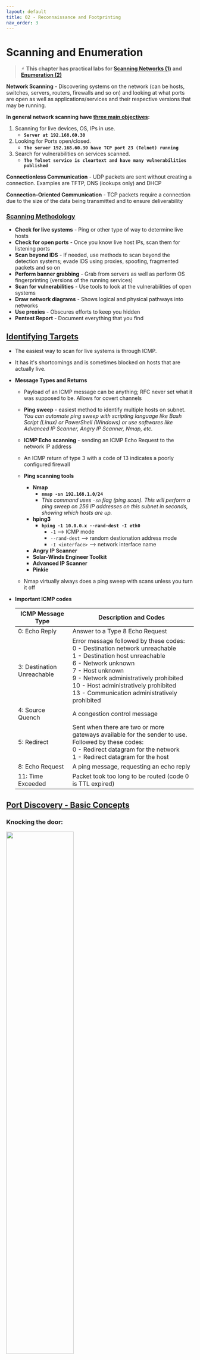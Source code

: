 ```yaml
---
layout: default
title: 02 - Reconnaissance and Footprinting
nav_order: 3
---
```

# Scanning and Enumeration

> ⚡︎ **This chapter has practical labs for [Scanning Networks (1)](https://github.com/Samsar4/Ethical-Hacking-Labs/tree/master/2-Scanning-Networks) and [Enumeration (2)](https://github.com/Samsar4/Ethical-Hacking-Labs/tree/master/3-Enumeration)**

**Network Scanning** - Discovering systems on the network (can be hosts, switches, servers, routers, firewalls and so on) and looking at what ports are open as well as applications/services and their respective versions that may be running.

**In general network scanning have <u>three main objectives</u>:**
1. Scanning for live devices, OS, IPs in use.
    - **`Server at 192.168.60.30`**
2. Looking for Ports open/closed.
    - **`The server 192.168.60.30 have TCP port 23 (Telnet) running`**
3. Search for vulnerabilities on services scanned.
    - **`The Telnet service is cleartext and have many vulnerabilities published`**

**Connectionless Communication** - UDP packets are sent without creating a connection.  Examples are TFTP, DNS (lookups only) and DHCP

**Connection-Oriented Communication** - TCP packets require a connection due to the size of the data being transmitted and to ensure deliverability

### <u>Scanning Methodology</u>

- **Check for live systems** - Ping or other type of way to determine live hosts
- **Check for open ports** - Once you know live host IPs, scan them for listening ports
- **Scan beyond IDS** - If needed, use methods to scan  beyond the detection systems; evade IDS using proxies, spoofing, fragmented packets and so on
- **Perform banner grabbing** - Grab from servers as well as perform OS fingerprinting (versions of the running services)
- **Scan for vulnerabilities** - Use tools to look at the vulnerabilities of open systems
- **Draw network diagrams** - Shows logical and physical pathways into networks
- **Use proxies** - Obscures efforts to keep you hidden
- **Pentest Report** - Document everything that you find

## <u>Identifying Targets</u>

- The easiest way to scan for live systems is through ICMP.

- It has it's shortcomings and is sometimes blocked on hosts that are actually live.

- **Message Types and Returns**
  - Payload of an ICMP message can be anything; RFC never set what it was supposed to be.  Allows for covert channels
  - **Ping sweep** - easiest method to identify multiple hosts on subnet. *You can automate ping sweep with scripting language like Bash Script (Linux) or PowerShell (Windows) or use softwares like Advanced IP Scanner, Angry IP Scanner, Nmap, etc.*
        
  - **ICMP Echo scanning** - sending an ICMP Echo Request to the network IP address
  - An ICMP return of type 3 with a code of 13 indicates a poorly configured firewall
  - **Ping scanning tools**
    - **Nmap**
      - **`nmap -sn 192.168.1.0/24`**
      - *This command uses `-sn` flag (ping scan). This will perform a ping sweep on 256 IP addresses on this subnet in seconds, showing which hosts are up.*
    - **hping3**
      - **`hping -1 10.0.0.x --rand-dest -I eth0`**
        - `-1` --> ICMP mode
        - `--rand-dest` --> random destionation address mode
        - `-I <interface>` --> network interface name
    - **Angry IP Scanner**
    - **Solar-Winds Engineer Toolkit**
    - **Advanced IP Scanner**
    - **Pinkie**
  - Nmap virtually always does a ping sweep with scans unless you turn it off

* **Important ICMP codes**

  | ICMP Message Type           | Description and Codes                                        |
  | --------------------------- | ------------------------------------------------------------ |
  | 0:  Echo Reply              | Answer to a Type 8 Echo Request                              |
  | 3:  Destination Unreachable | Error message followed by these codes:<br />0 - Destination network unreachable<br />1 - Destination host unreachable<br />6 - Network unknown<br />7 - Host unknown<br />9 - Network administratively prohibited<br />10 - Host administratively prohibited<br />13 - Communication administratively prohibited |
  | 4: Source Quench            | A congestion control message                                 |
  | 5: Redirect                 | Sent when there are two or more gateways available for the sender to use.  Followed by these codes:<br />0 - Redirect datagram for the network<br />1 - Redirect datagram for the host |
  | 8:  Echo Request            | A ping message, requesting an echo reply                     |
  | 11:  Time Exceeded          | Packet took too long to be routed (code 0 is TTL expired)    |


## <u>Port Discovery - Basic Concepts</u>

### Knocking the door:
<img width="60%" src="https://gist.githubusercontent.com/Samsar4/62886aac358c3d484a0ec17e8eb11266/raw/f8b2f839cee428a08506a9831a5d2f066e7301e7/openport.png">

- The hacker above sends a SYN packet to port 80 on the server.
  - If server returns **SYN-ACK packet** = the port is **open**
  - If server returns **RST (reset) packet** = the port is **closed**

### Checking if Stateful Firewall is present:
<img width="60%" src="https://gist.githubusercontent.com/Samsar4/62886aac358c3d484a0ec17e8eb11266/raw/649d665844b3a3e5c57983e6003616eff3292280/nmap-probe.png">


- The hacker above sends an **ACK segment/packet** on the first interaction *(without three-way handshake)*.
  - If server returns **no response** means that might have a stateful firewall handling proper sessions
  - If server returns **RST packet** means that have no stateful firewall

> ⚠️ **This can be easily achieved by using nmap only.**

***

### ⚠️ Keep in mind the TCP Flags & TCP Three-way handshake before use `nmap`!

- **☞ TCP Flags:**

| Flag | Name           | Function                                                     |
| ---- | -------------- | ------------------------------------------------------------ |
| SYN  | Synchronize    | Set during initial communication.  Negotiating of parameters and sequence numbers |
| ACK  | Acknowledgment | Set as an acknowledgement to the SYN flag.  Always set after initial SYN |
| RST  | Reset          | Forces the termination of a connection (in both directions)  |
| FIN  | Finish         | Ordered close to communications                              |
| PSH  | Push           | Forces the delivery of data without concern for buffering    |
| URG  | Urgent         | Data inside is being sent out of band.  Example is cancelling a message |

- **☞ The TCP Three-way handshake:** *([explained in chapter 0 - Introduction](https://github.com/Samsar4/CEH-v10-Study-Guide/blob/master/modules/0-Introduction.md))*

![TCP-handshake](https://wiki.mikrotik.com/images/f/fc/Image2001.gif)

***


# Nmap

> ⚠️ **The CEH exam will definitely cover Nmap questions, about switches and how to perform a specific type of scan.**

> ⚡︎ **It is highly recommended to try out and explore the nmap in your own virtual environment; I made a couple [practical labs[1]](https://github.com/Samsar4/Ethical-Hacking-Labs/blob/master/2-Scanning-Networks/4-Nmap.md) [[2]](https://github.com/Samsar4/Ethical-Hacking-Labs/blob/master/2-Scanning-Networks/5-NmapDecoyIP.md) [[3]](https://github.com/Samsar4/Ethical-Hacking-Labs/blob/master/3-Enumeration/1-Enumerating-with-Nmap.md) to help you understand the functionality of nmap.**

*Nmap ("Network Mapper") is a free and open source (license) utility for network discovery and security auditing. Many systems and network administrators also find it useful for tasks such as network inventory, managing service upgrade schedules, and monitoring host or service uptime. Nmap uses raw IP packets in novel ways to **determine what hosts are available on the network, what services (application name and version)** those hosts are offering, **what operating systems (and OS versions) they are running, what type of packet filters/firewalls are in use**, and dozens of other characteristics.* [[+]](https://nmap.org/)

# Nmap Scan Types:

### **Stealth Scan**
Half-open scan or SYN scan - only SYN packets sent. Responses same as full.
  - Useful for hiding efforts and evading firewalls
  - **`nmap -sS <target IP>`**
---
### **Full connect**
TCP connect or full open scan. The first two steps (SYN and SYN/ACK) are exactly the same as with a SYN scan. Then, instead of aborting the half-open connection with a RST packet, krad acknowledges the SYN/ACK with its own ACK packet, completing the connection. 
  - Full connection and then tears down with RST.
  - Easiest to detect, but most reliable
  - **`nmap -sT <target IP>`**
---
### **TCP ACK scan / flag probe** - multiple methods
  - TTL version - if TTL of RST packet < 64, port is open
  - Window version - if the Window on the RST packet is anything other than 0, port open
  - **Can be used to check filtering.  If ACK is sent and no response, stateful firewall present.**
  - **`nmap -sA <target IP>`** *(ACK scan)*
  - **`nmap -sW <target IP>`** *(Window scan)*
---
### **NULL, FIN and Xmas Scan**
> ⚠️ **Uses FIN, URG or PSH flag.**
  - **Open gives no response. Closed gives RST/ACK**
  - **`nmap -sN <target IP>`** *(Null scan)*
  - **`nmap -sF <target IP>`** *(FIN scan)*

- **Xmas Scan** - Sets the FIN, PSH, and URG flags, lighting the packet up like a Christmas tree.
  - Responses are same as Inverse TCP scan
  - Do not work against Windows machines
  - **`nmap -sX <target IP>`**
 > ⚠️ **The key advantage to these scan types (NULL, FIN or Xmas scan) is that they can sneak through certain non-stateful firewalls and packet filtering routers.**
---
### **IDLE Scan**
uses a third party to check if a port is open
- Looks at the IPID to see if there is a response
- Only works if third party isn't transmitting data
- Sends a request to the third party to check IPID id; then sends a spoofed packet to the target with a return of the third party; sends a request to the third party again to check if IPID increased.
  - IPID increase of 1 indicates port closed
  - IPID increase of 2 indicates port open
  - IPID increase of anything greater indicates the third party was not idle
- **`nmap -sI <zombie host> <target IP>`**
---
### **Spoofing**
  - **Decoy:**
    - **`nmap -Pn -D <spoofed IP> <target>`**
      - This will perform a spoofed ping scan.
  - **Source Address Spoofing:**
    - **`nmap -e <network interface> -S <IP source> <target>`**
      - Example --> **`nmap -e eth0 -S 10.0.0.140 10.0.0.165`**
  - **MAC Address Spoofing:**
    - **`nmap --spoof-mac <MAC|Vendor> <target>`**
      - Example --> **`nmap --spoof-mac Cis 10.0.0.140`**

> ⚠️ **Decoys will send spoofed IP address along with your IP address.**
---
### **Firewall Evasion**
- **Multiple Decoy IP addresses:**
  - This command is used to scan multiple decoy IP addresses. **Nmap will send multiple packets with different IP addresses, along with your attacker's IP address.**
  - **`nmap -D RND:<number> <target>`**
    - Example --> `nmap -D RND:10 192.168.62.4`
- **IP Fragmentation:**
  - Used to scan tiny fragment packets
  - **`nmap -f <target>`**
- **Maximum Transmission Unit:**
  - This command is used to transmit smaller packets instead of sending one complete packet at a time.
  - **`nmap -mtu 8 <target>`**
    -  Maximum Transmission Unit (-mtu) and 8 bytes of packets.
---
### Timing & Performance
- **Paranoid**
  - Paranoid (0) Intrusion Detection System evasion
  - **`nmap <target> -T0`**
- **Sneaky**
  - Sneaky (1) Intrusion Detection System evasion
  - **`nmap <target> -T1`**
- **Polite**
  - Polite (2) slows down the scan to use less bandwidth and use less target machine resources
  - **`nmap <target> -T2`**
- **Normal**
  - Normal (3) which is default speed 
  - **`nmap <target> -T3`**
- **Agressive**
  - Aggressive (4) speeds scans; assumes you are on a reasonably fast and reliable network
  - **`nmap <target> -T4`** 
- **Insane**
  - Insane (5) speeds scan; assumes you are on an extraordinarily fast network
  - **`nmap <target> -T5`**
---
### UDP Scan
Most popular services runs over the TCP, but there are many common services that also uses UDP: **DNS (53), SMTP (25), DHCP (67), NTP (123), NetBIOS-ssn (137), etc.**
  - **`nmap -sU <target>`**

You also can specify which UDP port:
  - **`nmap -sU -p U:53, 123 <target>`**

Also you can fire up both TCP and UDP scan with port specification:
  - **`nmap -sU -sS -p U:53,123 T:80,443 <target>`**

---


## <u>List of Switches</u>

| Switch          | Description                                                  |
| :---------------: | :------------------------------------------------------------ |
| `-sA`             | ACK scan                                                     |
| `-sF`             | FIN scan                                                     |
| `-sI`             | IDLE scan                                                    |
| `-sL`            | DNS scan (list scan)                                         |
| `-sN`             | NULL scan                                                    |
| `-sO`             | Protocol scan (tests which IP protocols respond)             |
| `-sP` or `-sn`            | Ping scan                                                    |
| `-sR`             | RPC scan                                                     |
| `-sS`             | SYN scan                                                     |
| `-sT`             | TCP connect scan                                             |
| `-sW`             | Window scan                                                  |
| `-sX`             | XMAS scan                                                    |
| `-A`              | OS detection, version detection, script scanning and traceroute |
| `-sV` |  Determine only service/version info
| `-PI`             | ICMP ping                                                    |
| `-Pn` | No ping
| `-Po`             | No ping                                                      |
| `-PS`             | SYN ping                                                     |
| `-PT`             | TCP ping                                                     |
| `-oN`             | Normal output                                                |
| `-oX`             | XML output                                                   |
| `-n` | Never do DNS resolution/Always resolve
| `-f` | --mtu <val>: fragment packets (optionally w/given MTU) 
| `-D` | IP address Decoy: <decoy1,decoy2[,ME],...>: Cloak a scan with decoys
| `-T0` through `-T2` | Serial scans.  T0 is slowest                                 |
| `-T3` through `-T5` | Parallel scans.  T3 is slowest                               |
| `-F` | Fast mode - Scan fewer ports than the default scan


**Notes:**
  - **Nmap runs by default at a T3 level (3 - Normal).**
  - **Nmap runs by default TCP scans.**
  - Nmap ping the target first before the port scan by default, but if the target have a firewall, maybe the scan will be blocked. **To avoid this, you can use `-Pn` to disable ping.**
  - If you're in LAN and you need to disable ARP ping, use:
    - `--disable-arp-ping`
  - You can add a input from external lists of hosts/networks:
    - `-iL hosts-example.txt`
  - **Fingerprinting** - another word for port sweeping and enumeration

## ➕ More Useful Information about Nmap: ➕

<table data-rows="10" data-cols="3" data-tve-custom-colour="87922012"><thead><tr><th data-tve-custom-colour="11099273"><div><p>Switch</p></div></th><th data-tve-custom-colour="5315753"><div><p data-unit="px">Example</p></div></th><th data-tve-custom-colour="723491"><div><p>Description</p></div></th></tr></thead><tbody><tr><td data-tve-custom-colour="69668880"><div><p>-p</p></div></td><td data-tve-custom-colour="35630518"><div><p>nmap 192.168.1.1 -p 21</p></div></td><td data-tve-custom-colour="42544505"><div><p>Port scan for port x</p></div></td></tr><tr><td data-tve-custom-colour="23760083"><div><p>-p</p></div></td><td data-tve-custom-colour="91525947"><div><p>nmap 192.168.1.1 -p 21-100</p></div></td><td data-tve-custom-colour="85478031"><div><p>Port range</p></div></td></tr><tr><td data-tve-custom-colour="60930584"><div><p>-p</p></div></td><td data-tve-custom-colour="95405266"><div><p>nmap 192.168.1.1 -p U:53,T:21-25,80</p></div></td><td data-tve-custom-colour="16642894"><div><p>Port scan multiple TCP and UDP ports</p></div></td></tr><tr><td data-tve-custom-colour="56382335"><div><p>-p-</p></div></td><td data-tve-custom-colour="1929917"><div><p>nmap 192.168.1.1 -p-</p></div></td><td data-tve-custom-colour="68238518"><div><p>Port scan all ports</p></div></td></tr><tr><td data-tve-custom-colour="2630941"><div><p>-p</p></div></td><td data-tve-custom-colour="59723601"><div><p>nmap 192.168.1.1 -p http,https</p></div></td><td data-tve-custom-colour="38965266"><div><p>Port scan from service name</p></div></td></tr><tr><td data-tve-custom-colour="86193851"><div><p>-F</p></div></td><td data-tve-custom-colour="83865922"><div><p>nmap 192.168.1.1 -F</p></div></td><td data-tve-custom-colour="52914446"><div><p>Fast port scan (100 ports)</p></div></td></tr><tr><td data-tve-custom-colour="9925025"><div><p>--top-ports</p></div></td><td data-tve-custom-colour="5767817"><div><p>nmap 192.168.1.1 --top-ports 2000</p></div></td><td data-tve-custom-colour="97877956"><div><p>Port scan the top x ports</p></div></td></tr><tr><td data-tve-custom-colour="77359869"><div><p>-p-65535</p></div></td><td data-tve-custom-colour="97638659"><div><p>nmap 192.168.1.1 -p-65535</p></div></td><td data-tve-custom-colour="80200270"><div><p>Leaving off initial port in range <br/>makes the scan start at port 1</p></div></td></tr><tr><td colspan="1" rowspan="1" data-tve-custom-colour="77359869"><div><p>-p0-</p></div></td><td colspan="1" rowspan="1" data-tve-custom-colour="97638659"><div><p>nmap 192.168.1.1 -p0-</p></div></td><td colspan="1" rowspan="1" data-tve-custom-colour="80200270"><div><p>Leaving off end port in range</p><p>makes the scan go through to port 65535</p></div></td></tr></tbody></table><p>&nbsp;</p>

## 2. Service and Version Detection

<table data-rows="10" data-cols="3" data-tve-custom-colour="20630216"><thead><tr><th data-tve-custom-colour="32713170"><div><p>Switch</p></div></th><th data-tve-custom-colour="9791280"><div><p data-unit="px">Example</p></div></th><th data-tve-custom-colour="50448944"><div><p>Description</p></div></th></tr></thead><tbody><tr><td data-tve-custom-colour="52718078"><div><p>-sV</p></div></td><td data-tve-custom-colour="65314143"><div><p>nmap 192.168.1.1 -sV</p></div></td><td data-tve-custom-colour="15678704"><div><p>Attempts to determine the version of the service running on port</p></div></td></tr><tr><td data-tve-custom-colour="17175428"><div><p>-sV --version-intensity</p></div></td><td data-tve-custom-colour="33430509"><div><p>nmap 192.168.1.1 -sV --version-intensity 8</p></div></td><td data-tve-custom-colour="61291488"><div><p>Intensity level 0 to 9. Higher number increases possibility of correctness</p></div></td></tr><tr><td data-tve-custom-colour="41449000"><div><p>-sV --version-light</p></div></td><td data-tve-custom-colour="64128505"><div><p>nmap 192.168.1.1 -sV --version-light</p></div></td><td data-tve-custom-colour="16090168"><div><p>Enable light mode. Lower possibility of correctness. Faster</p></div></td></tr><tr><td data-tve-custom-colour="72668320"><div><p>-sV --version-all</p></div></td><td data-tve-custom-colour="99337597"><div><p>nmap 192.168.1.1 -sV --version-all</p></div></td><td data-tve-custom-colour="38992774"><div><p>Enable intensity level 9. Higher possibility of correctness. Slower</p></div></td></tr><tr><td data-tve-custom-colour="78539889"><div><p>-A</p></div></td><td data-tve-custom-colour="54257225"><div><p>nmap 192.168.1.1 -A</p></div></td><td data-tve-custom-colour="33531863"><div><p>Enables OS detection, version detection, script scanning, and traceroute</p></div></td></tr></tbody></table><p>&nbsp;</p>

## 3. OS Detection

<table data-rows="10" data-cols="3" data-tve-custom-colour="40603157"><thead><tr><th data-tve-custom-colour="40504158"><div><p>Switch</p></div></th><th data-tve-custom-colour="39303821"><div><p data-unit="px">Example</p></div></th><th data-tve-custom-colour="21543609"><div><p>Description</p></div></th></tr></thead><tbody><tr><td data-tve-custom-colour="81681967"><div><p>-O</p></div></td><td data-tve-custom-colour="53779077"><div><p>nmap 192.168.1.1 -O</p></div></td><td data-tve-custom-colour="7125853"><div><p>Remote OS detection using TCP/IP <br/>stack fingerprinting</p></div></td></tr><tr><td data-tve-custom-colour="39319104"><div><p>-O --osscan-limit</p></div></td><td data-tve-custom-colour="41858044"><div><p>nmap 192.168.1.1 -O --osscan-limit</p></div></td><td data-tve-custom-colour="47630793"><div><p>If at least one open and one closed <br/>TCP port are not found it will not try <br/>OS detection against host</p></div></td></tr><tr><td data-tve-custom-colour="43782516"><div><p>-O --osscan-guess</p></div></td><td data-tve-custom-colour="61671299"><div><p>nmap 192.168.1.1 -O --osscan-guess</p></div></td><td data-tve-custom-colour="46353883"><div><p>Makes Nmap guess more aggressively</p></div></td></tr><tr><td data-tve-custom-colour="38710923"><div><p>-O --max-os-tries</p></div></td><td data-tve-custom-colour="50876041"><div><p>nmap 192.168.1.1 -O --max-os-tries 1</p></div></td><td data-tve-custom-colour="92071500"><div><p>Set the maximum number x of OS <br/>detection tries against a target</p></div></td></tr><tr><td data-tve-custom-colour="36246445"><div><p>-A</p></div></td><td data-tve-custom-colour="49088290"><div><p>nmap 192.168.1.1 -A</p></div></td><td data-tve-custom-colour="81951753"><div><p>Enables OS detection, version detection, script scanning, and traceroute</p></div></td></tr></tbody></table><p>&nbsp;</p>

## 4. Timing and Performance


<table data-rows="9" data-cols="3" data-tve-custom-colour="75605587"><thead><tr><th data-tve-custom-colour="13586691"><div><p>Switch</p></div></th><th data-tve-custom-colour="67670104"><div><p data-unit="px">Example input</p></div></th><th data-tve-custom-colour="22001055"><div><p>Description</p></div></th></tr></thead><tbody><tr><td data-tve-custom-colour="36797711"><div><p>--host-timeout&nbsp;&lt;time&gt;</p></div></td><td data-tve-custom-colour="40415439"><div><p>1s; 4m; 2h</p></div></td><td data-tve-custom-colour="65853516"><div><p>Give up on target after this long</p></div></td></tr><tr><td data-tve-custom-colour="45657658"><div><p>--min-rtt-timeout/max-rtt-timeout/initial-rtt-timeout&nbsp;&lt;time&gt;</p></div></td><td data-tve-custom-colour="82394169"><div><p>1s; 4m; 2h</p></div></td><td data-tve-custom-colour="39146150"><div><p>Specifies probe round trip time</p></div></td></tr><tr><td data-tve-custom-colour="3070409"><div><p>--min-hostgroup/max-hostgroup&nbsp;&lt;size&lt;size&gt;</p></div></td><td data-tve-custom-colour="71004712"><div><p>50; 1024</p></div></td><td data-tve-custom-colour="22579534"><div><p>Parallel host scan group <br/>sizes</p></div></td></tr><tr><td data-tve-custom-colour="13777720"><div><p>--min-parallelism/max-parallelism&nbsp;&lt;numprobes&gt;</p></div></td><td data-tve-custom-colour="6830765"><div><p>10; 1</p></div></td><td data-tve-custom-colour="68135110"><div><p>Probe parallelization</p></div></td></tr><tr><td data-tve-custom-colour="15515435"><div><p>--scan-delay/--max-scan-delay&nbsp;&lt;time&gt;</p></div></td><td data-tve-custom-colour="36552978"><div><p>20ms; 2s; 4m; 5h</p></div></td><td data-tve-custom-colour="54476562"><div><p>Adjust delay between probes</p></div></td></tr><tr><td colspan="1" rowspan="1" data-tve-custom-colour="15515435"><div><p>--max-retries &lt;tries&gt;</p></div></td><td colspan="1" rowspan="1" data-tve-custom-colour="36552978"><div><p>3</p></div></td><td colspan="1" rowspan="1" data-tve-custom-colour="54476562"><div><p>Specify the maximum number <br/>of port scan probe retransmissions</p></div></td></tr><tr><td colspan="1" rowspan="1" data-tve-custom-colour="15515435"><div><p>--min-rate&nbsp;&lt;number&gt;</p></div></td><td colspan="1" rowspan="1" data-tve-custom-colour="36552978"><div><p>100</p></div></td><td colspan="1" rowspan="1" data-tve-custom-colour="54476562"><div><p>Send packets no slower than&nbsp;&lt;numberr&gt; per second</p></div></td></tr><tr><td colspan="1" rowspan="1" data-tve-custom-colour="15515435"><div><p>--max-rate &lt;number&gt;</p></div></td><td colspan="1" rowspan="1" data-tve-custom-colour="36552978"><div><p>100</p></div></td><td colspan="1" rowspan="1" data-tve-custom-colour="54476562"><div><p>Send packets no faster than&nbsp;&lt;number&gt; per second</p></div></td></tr></tbody></table><p>&nbsp;</p>

## 5. NSE Scripts
NSE stands for Nmap Scripting Engine, and it’s basically a digital library of Nmap scripts that helps to enhance the default Nmap features and report the results in a traditional Nmap output.

One of the best things about NSE is its ability to let users write and share their own scripts, so you’re not limited to relying on the Nmap default NSE scripts. [[+]](https://nmap.org/nsedoc/)

<table data-rows="8" data-cols="3" data-tve-custom-colour="84942293"><thead><tr><th data-tve-custom-colour="54206681"><div><p>Switch</p></div></th><th data-tve-custom-colour="94833622"><div><p data-unit="px">Example</p></div></th><th data-tve-custom-colour="44020045"><div><p>Description</p></div></th></tr></thead><tbody><tr><td data-tve-custom-colour="28223530"><div><p>-sC</p></div></td><td data-tve-custom-colour="1861219"><div><p>nmap 192.168.1.1 -sC</p></div></td><td data-tve-custom-colour="37113719"><div><p>Scan with default NSE scripts. Considered useful for discovery and safe</p></div></td></tr><tr><td data-tve-custom-colour="4025240"><div><p>--script default</p></div></td><td data-tve-custom-colour="13420588"><div><p>nmap 192.168.1.1 --script default</p></div></td><td data-tve-custom-colour="41758"><div><p>Scan with default NSE scripts. Considered useful for discovery and safe</p></div></td></tr><tr><td data-tve-custom-colour="49874311"><div><p>--script</p></div></td><td data-tve-custom-colour="54335880"><div><p>nmap 192.168.1.1 --script=banner</p></div></td><td data-tve-custom-colour="63692658"><div><p>Scan with a single script. Example banner</p></div></td></tr><tr><td data-tve-custom-colour="29010211"><div><p>--script</p></div></td><td data-tve-custom-colour="38815019"><div><p>nmap 192.168.1.1 --script=http*</p></div></td><td data-tve-custom-colour="38719696"><div><p>Scan with a wildcard. Example http</p></div></td></tr><tr><td data-tve-custom-colour="50309291"><div><p>--script</p></div></td><td data-tve-custom-colour="27379683"><div><p>nmap 192.168.1.1 --script=http,banner</p></div></td><td data-tve-custom-colour="67727190"><div><p>Scan with two scripts. Example http and banner</p></div></td></tr><tr><td colspan="1" rowspan="1" data-tve-custom-colour="50309291"><div><p>--script</p></div></td><td colspan="1" rowspan="1" data-tve-custom-colour="27379683"><div><p>nmap 192.168.1.1 --script "not intrusive"</p></div></td><td colspan="1" rowspan="1" data-tve-custom-colour="67727190"><div><p>Scan default, but remove intrusive scripts</p></div></td></tr><tr><td colspan="1" rowspan="1" data-tve-custom-colour="50309291"><div><p>--script-args</p></div></td><td colspan="1" rowspan="1" data-tve-custom-colour="27379683"><div><p>nmap --script snmp-sysdescr --script-args snmpcommunity=admin 192.168.1.1</p></div></td><td colspan="1" rowspan="1" data-tve-custom-colour="67727190"><div><p>NSE script with arguments</p></div></td></tr></tbody></table><p>&nbsp;</p>

## Useful NSE Script Examples

<table data-rows="8" data-cols="2" data-tve-custom-colour="81834986"><thead><tr><th data-tve-custom-colour="46164884"><div><p>Command</p></div></th><th data-tve-custom-colour="84676748"><div><p>Description</p></div></th></tr></thead><tbody><tr><td data-tve-custom-colour="24377933"><div><p>nmap -Pn --script=http-sitemap-generator scanme.nmap.org</p></div></td><td data-tve-custom-colour="22583833"><div><p>http site map generator</p></div></td></tr><tr><td data-tve-custom-colour="28668006"><div><p>nmap -n -Pn -p 80 --open -sV -vvv --script banner,http-title -iR 1000</p></div></td><td data-tve-custom-colour="71143089"><div><p>Fast search for random web servers</p></div></td></tr><tr><td data-tve-custom-colour="24049541"><div><p>nmap -Pn --script=dns-brute domain.com</p></div></td><td data-tve-custom-colour="51645097"><div><p>Brute forces DNS hostnames guessing subdomains</p></div></td></tr><tr><td data-tve-custom-colour="7314780"><div><p>nmap -n -Pn -vv -O -sV --script smb-enum*,smb-ls,smb-mbenum,smb-os-discovery,smb-s*,smb-vuln*,smbv2* -vv 192.168.1.1</p></div></td><td data-tve-custom-colour="80246068"><div><p>Safe SMB scripts to run</p></div></td></tr><tr><td data-tve-custom-colour="17385457"><div><p>nmap --script whois* domain.com</p></div></td><td data-tve-custom-colour="52762961"><div><p>Whois query</p></div></td></tr><tr><td colspan="1" rowspan="1" data-tve-custom-colour="17385457"><div><p>nmap -p80 --script http-unsafe-output-escaping scanme.nmap.org</p></div></td><td colspan="1" rowspan="1" data-tve-custom-colour="52762961"><div><p>Detect cross site scripting vulnerabilities</p></div></td></tr><tr><td colspan="1" rowspan="1" data-tve-custom-colour="17385457"><div><p>nmap -p80 --script http-sql-injection scanme.nmap.org</p></div></td><td colspan="1" rowspan="1" data-tve-custom-colour="52762961"><div><p>Check for SQL injections</p></div></td></tr></tbody></table><p>&nbsp;</p>

- <small>Source: https://www.stationx.net/nmap-cheat-sheet/</small>

## <u>hping</u>
> ⚡︎ **Check the hping3 [practical lab](https://github.com/Samsar4/Ethical-Hacking-Labs/blob/master/2-Scanning-Networks/1-hping3.md)**

Hping3 is a scriptable program that uses the Tcl language, whereby packets can be received and sent via a binary or string representation describing the packets.

- Another powerful ping sweep and port scanning tool
- Also can craft UDP/TCP packets
- You can make a TCP flood
- hping3 -1 IP address

| Switch  | Description                                                  |
| ------- | ------------------------------------------------------------ |
| -1      | Sets ICMP mode                                               |
| -2      | Sets UDP mode                                                |
| -8      | Sets scan mode.  Expects port range without -p flag          |
| -9      | Listen mode.  Expects signature (e.g. HTTP) and interface (-I eth0) |
| --flood | Sends packets as fast as possible without showing incoming replies |
| -Q      | Collects sequence numbers generated by the host              |
| -p      | Sets port number                                             |
| -F      | Sets the FIN flag                                            |
| -S      | Sets the SYN flag                                            |
| -R      | Sets the RST flag                                            |
| -P      | Sets the PSH flag                                            |
| -A      | Sets the ACK flag                                            |
| -U      | Sets the URG flag                                            |
| -X      | Sets the XMAS scan flags                                     |

## <u>Evasion Concepts</u>

- To evade IDS, sometimes you need to change the way you scan
- One method is to fragment packets (nmap -f switch)
- **OS Fingerprinting**
  - **Active**  - sending crafted packets to the target
  - **Passive** - sniffing network traffic for things such as TTL windows, DF flags and ToS fields
- **Spoofing** - can only be used when you don't expect a response back to your machine
- **Source routing** - specifies the path a packet should take on the network; most systems don't allow this anymore
- **IP Address Decoy** - sends packets from your IP as well as multiple other decoys to confuse the IDS/Firewall as to where the attack is really coming from. 
  - **`nmap -D RND:10 x.x.x.x`**
  - **`nmap -D decoyIP1,decoyIP2....,sourceIP,.... [target]`**
>  ⚡︎ **Check the IP Address Decoy [practical lab](https://github.com/Samsar4/Ethical-Hacking-Labs/blob/master/2-Scanning-Networks/5-NmapDecoyIP.md) using nmap**
- **Proxy** - hides true identity by filtering through another computer.  Also can be used for other purposes such as content blocking evasion, etc.
  - **Proxy chains** - chaining multiple proxies together
    - Proxy Switcher
    - Proxy Workbench
    - ProxyChains
- **Tor** - a specific type of proxy that uses multiple hops to a destination; endpoints are peer computers
- **Anonymizers** - hides identity on HTTP traffic (port 80)

## <u>Banner Grabbing</u>
*Banner grabbing can be used to get information about OS or specific server info (such as web server, mail server, etc.)*

- **Active** - sending specially crafted packets and comparing responses to determine OS
- **Passive** - reading error messages, sniffing traffic or looking at page extensions
- Easy way to banner grab is connect via **telnet** on port (e.g. 80 for web server)
- **Netcat** tool
  - "Swiss army knife" of TCP/IP hacking
  - Provides all sorts of control over a remote shell on a target
  - Connects via **`nc -e <IP address> <Port>`**
  - From attack machine **`nc -l -p 5555`** opens a listening port on 5555
  - Can connect over TCP or UDP, from any port
  - Offers DNS forwarding, port mapping and forwarding and proxying
  - **Netcat** can be used to banner grab:
    - `nc <IP address or FQDN> <port number>`

* **Example of Banner grabbing on netcat - extracting request HTTP header**  
  1. `nc` command with `target IP` address and `port 80`
  2. Issue the `GET / HTTP/1.0` (this GET request will send to the web server).
  3. **The server responded with some interesting information:**
      ```
      nc 192.168.63.143 80
      GET / HTTP/1.0            

      HTTP/1.1 200 OK
      Date: Sun, 12 Aug 2018 13:36:59 GMT
      Server: Apache/2.2.8 (Ubuntu) DAV/2
      X-Powered-By: PHP/5.2.4-2ubuntu5.10
      Content-Length: 891
      Connection: close
      Content-Type: text/html

      <html><head><title>Metasploitable2 - Linux</title></head><body>
      <pre>

                      _                  _       _ _        _     _      ____  
      _ __ ___   ___| |_ __ _ ___ _ __ | | ___ (_) |_ __ _| |__ | | ___|___ \ 
      | '_ ` _ \ / _ \ __/ _` / __| '_ \| |/ _ \| | __/ _` | '_ \| |/ _ \ __) |
      | | | | | |  __/ || (_| \__ \ |_) | | (_) | | || (_| | |_) | |  __// __/ 
      |_| |_| |_|\___|\__\__,_|___/ .__/|_|\___/|_|\__\__,_|_.__/|_|\___|_____|
                                  |_|                                          


      Warning: Never expose this VM to an untrusted network!

      Contact: msfdev[at]metasploit.com

      Login with msfadmin/msfadmin to get started


      </pre>
      <ul>
      <li><a href="/twiki/">TWiki</a></li>
      ```

## <u>Vulnerabilities</u>

### **Vulnerability Categories**:

- **Misconfiguration** - improperly configuring a service or application
- **Default installation** - failure to change settings in an application that come by default
- **Buffer overflow** - code execution flaw
- **Missing patches** -  systems that have not been patched
- **Design flaws** - flaws inherent to system design such as encryption and data validation
- **Operating System Flaws** - flaws specific to each OS
- **Default passwords** - leaving default passwords that come with system/application

### **Vulnerability Assessment** - Scans and tests for vulnerabilities but does not intentionally exploit them.
  - Find the vulnerabilities so we can categorize them (OS, Misconfigurations, patch management, third-party, etc)

### **Vulnerability Management Life-cycle**
*The Vulnerability Management Life Cycle is intended to allow organizations to **identify system security weaknesses; prioritize assets; assess, report, and remediate the weaknesses; and verify that they have been eliminated.***

![vuln-assess](https://www.parsolvo.com/wp-content/uploads/2020/02/Vulnerability-Management-Process-Lifecycle-Blue.png)

1. **Discover:** Inventory all assets across the network and identify host details including operating system and open services to identify vulnerabilities. Develop a network baseline. Identify security vulnerabilities on a regular automated schedule.
2. **Prioritize Assets:** Categorize assets into groups or business units, and assign a business value to asset groups based on their criticality to your business operation.
3. **Assess:** Determine a baseline risk profile so you can eliminate risks based on asset criticality, vulnerability threat, and asset classification.
4. **Report:** Measure the level of business risk associated with your assets according to your security policies. Document a security plan, monitor suspicious activity, and describe known vulnerabilities.
5. **Remediate:** Prioritize and fix vulnerabilities in order according to business risk. Establish controls and demonstrate progress.
6. **Verify:** Verify that threats have been eliminated through follow-up audits.

### **Vulnerability Scanning**
*Can be complex or simple tools run against a target to determine vulnerabilities.*

- **Types of Vuln. Assessment tools:**
  - Host-based
  - Depth-based (Fuzzer tools)
  - Application-layer tools (software, databases, etc)
  - Active scanning
  - Passive scanning
  - Scope tools

- **Tools**:
  - Industry standard is **[Tenable's Nessus](https://www.tenable.com/).**
  - **[GFI LanGuard](https://www.gfi.com/products-and-solutions/network-security-solutions/gfi-languard).**
  - **[Nikto](https://github.com/sullo/nikto)** - CLI; is a **web server assessment tool**. It is designed to find various default and insecure files, configurations and programs on any type of web server.
  - **[OpenVAS](https://www.openvas.org/)** - Best competitor to Nessus and is free.
  - **[wpscan](https://wpscan.org/)** - CLI; Scan WordPress websites.
  - **MBSA - Microsoft Baseline Security Analyzer**.
  - **FreeScan** - Well known for testing websites and applications.
  - **Qualys**

### **CVSS and CVE**
- **CVSS - Common Vulnerability Scoring System** [[+]](https://nvd.nist.gov/vuln-metrics/cvss)
  - Places numerical score based on severity
  - ![cvss](https://3.bp.blogspot.com/-5V1cb_wTvsk/Wl78iF4Sd8I/AAAAAAAAF7U/KmK4pMXi54YworDgh4uI8aZtHgy0bbznQCLcBGAs/s1600/CVSS.png)
    - None - white (0.0)
    - Low - green tones (0.1 - 3.9)
    - Medium - yellow/light orange (4.0 - 4.9)
    - High - orange (7.0 - 8.0)
    - Critical - red (9.0 - 10.0)

- **CVE – Common Vulnerabilities and Exposures** [[+]](https://cve.mitre.org/)
  - Is a list of publicly disclosed vulnerabilities and exposures that is maintained by MITRE.
  - ![cve](https://i0.wp.com/gbhackers.com/wp-content/uploads/2016/10/cve.png?resize=486%2C408&ssl=1)
- **NVD - National Vulnerability Database**  [[+]](https://nvd.nist.gov/)
  -  is a database, maintained by NIST, that is fully synchronized with the MITRE CVE list; US Gov. vulnerabilities repository.

## <u>ProxyChains ⛓</u>
![proxychains](https://udigrudroid.files.wordpress.com/2018/11/proxy.jpg?w=620)

*ProxyChains is open-source software that is available free and most of Linux distro it is pre-installed. If you are using the latest version of Kali Linux it is pre-installed in it.*

*ProxyChains is a tool that redirects the TCP (Transmission Control Protocol) connection with the help of proxies like TOR, HTTP(S), and SOCKS, and it creates a proxy chain server.*

**ProxyChains Features:**

- Support **SOCKS5**, **SOCKS4**, and **HTTP/HTTPS** CONNECT proxy servers.
- Proxychains can be mixed up with a different proxy types in a list
- Proxychains also supports any kinds of chaining option methods, like: random, which takes a random proxy in the list stored in a configuration file, or chaining proxies in the exact order list, different proxies are separated by a new line in a file. There is also a dynamic option, that lets Proxychains go through the live only proxies, it will exclude the dead or unreachable proxies, the dynamic option often called smart option.
- Proxychains can be used with servers, like squid, sendmail, etc.
- Proxychains is capable to do DNS resolving through proxy.
- Proxychains can handle any TCP client application, ie., nmap, telnet.

# <u>Enumeration Concepts</u>
Enumeration is the process of extracting **user names, machine names, network resources, shares, and services** from a system, and its conducted in an intranet environment.

- **Get user names using email IDs**
- **Get information using default passwords**
- **Get user names using SNMP**
- **Brute force AD**
- **Get user groups from Windows**
- **Get information using DNS zone transfers**
- **NetBios, LDAP, NTP, DNS**

In this phase, the attacker creates an active connection to the system and performs directed queries to gain more information about the target. The gathered information is used to identify the vulnerabilities or weak points in system security and tries to exploit in the System gaining phase.

- **Defined as listing the items that are found within a specific target**
- **Always is active in nature**
- **Direct access**
- **Gain more information**

## <u>SNMP Enumeration</u>
> ⚡︎ **Check the SNMP Enumeration [practical lab](https://github.com/Samsar4/Ethical-Hacking-Labs/blob/master/3-Enumeration/2-SNMP-Enumeration.md)**

SNMP enumeration is the process of enumerating the users accounts and devices on a SNMP enabled computer.

- SNMP service comes with two passwords, which are used to configure and access the SNMP agent from the management station (MIB): 
  1. **Read community string**
  2. **Read/Write community string**
- These strings (**`passwords`**) come with a **default value**, which is same for all the systems.
- **They become easy entry points for attackers if left unchanged by administrator**.

Attackers enumerate SNMP to extract information about network resources such as hosts, routers, devices, shares(...) Network information such as ARP tables, routing tables, device specific information and traffic statistics.

- **Runs on Port 161 UDP**
- **Management Information Base** (MIB) - database that stores information
- **Object Identifiers** (OID) - identifiers for information stored in MIB
- **SNMP GET** - gets information about the system
- **SNMP SET** - sets information about the system
- **Types of objects**
  - **Scalar** - single object
  - **Tabular** - multiple related objects that can be grouped together
- SNMP uses community strings which function as passwords
- There is a read-only and a read-write version
- Default read-only string is **public** and default read-write is **private**
- These are sent in cleartext unless using SNMP v3
- **CLI Tools**
  - **`snmp-check`** --> SNMP device enumerator comes pre-installed on Kali Linux machine; **snmp-check** supports a huge type of enumerations: 
    - contact and user accounts
    - devices
    - domain
    - hardware and storage informations
    - hostname
    - IIS statistics
    - listening UDP ports and TCP connections
    - motd (banner)
    - network interfaces and network services

    - routing information
    - etc

  - **Metasploit module `snmp_enum`**
    - [⚡︎ MSF snmp_enum practical lab](https://github.com/Samsar4/Ethical-Hacking-Labs/blob/master/3-Enumeration/2-SNMP-Enumeration.md)

  - snmpwalk
- **GUI Tools**
  - Engineer's Toolset
  - SNMPScanner
  - OpUtils 5
  - SNScan

    **Example of SNScan**:
      - *Note: the first scanned item is a printer running SNMP.*
    ![sns](https://gist.githubusercontent.com/Samsar4/62886aac358c3d484a0ec17e8eb11266/raw/292c0411bb379aaf25e403741f64e62bbe4bc6a0/snmp-snas.png)


## <u>Windows System Basics</u>

- Everything runs within context of an account
- **Security Context** - user identity and authentication information
- **Security Identifier** (SID) - identifies a user, group or computer account
- **Resource Identifier** (RID) - portion of the SID identifying a specific user, group or computer
- The end  of the SID indicates the user number
  - Example SID:  S-1-5-21-3874928736-367528774-1298337465-**500**
  - **Administrator Account** - SID of 500
    - Command to get SID of local user: 
      - **`wmic useraccount where name='username' get sid`**
  - **Regular Accounts** - start with a SID of 1000
  - **Linux Systems** used user IDs (UID) and group IDs (GID).  Found in /etc/passwd
- **SAM Database** - file where all local passwords are stored (encrypted)
  - Stored in C:\Windows\System32\Config
- **Linux Enumeration Commands in PowerShell or CmdPrompt**
  - **`finger`** - info on user and host machine
  - **`rpcinfo`** and **`rpcclient`** - info on RPC in the environment
  - **`showmount`** - displays all shared directories on the machine
- **Look for share resources (NetBIOS):**
  - **`net view \\sysName`**
- **Windows SysInternals** is a website and suite that offers technical resources and utilities to manage, diagnose, troubleshoot, and monitor.
  - https://docs.microsoft.com/en-us/sysinternals/downloads/
  - Lots of resources for enumerating, windows administration tools, etc.


## <u>NetBIOS Enumeration</u>

- NetBIOS provides name servicing, connectionless communication and some Session layer stuff
- The browser service in Windows designed to host information about all machines within domain or TCP/IP network segment
- NetBIOS name is a **16-character ASCII string** used to identify devices

**Enumerating NetBIOS**:
- You can use **`nmap or zenmap`** to check which OS the target is using, and which ports are open:
    - **`nmap -O <target>`**

- If theres any **UDP port 137** or **TCP port 138/139** open, we can assume that the target is running some type of NetBIOS service.

- On Windows is **`nbtstat`** command:

***`nbtstat`** displays protocol statistics and current TCP/IP connections using NetBIOS over TCP/IP.*

  - **`nbtstat`** gives your own info
  - **`nbtstat -a`** list the remote machine's name table given its **name**
  - **`nbtstat -A `** - list the remote machine's name table given its **IP address**
  - **`nbtstat -n`** gives local table
  - **`nbtstat -c`** gives cache information

![f](https://networkencyclopedia.com/wp-content/uploads/2019/08/nbtstat.jpg)

| Code | Type   | Meaning                   |
| ---- | ------ | ------------------------- |
| <1B> | UNIQUE | Domain master browser     |
| <1C> | UNIQUE | Domain controller         |
| <1D> | GROUP  | Master browser for subnet |
| <00> | UNIQUE | Hostname                  |
| <00> | GROUP  | Domain name               |
| <03> | UNIQUE | Service running on system |
| <20> | UNIQUE | Server service running    |

- NetBIOS name resolution doesn't work on IPv6
- **Other Tools for NetBIOS enumeration:**
  - **SuperScan**
  - **Hyena**
  - **NetBIOS Enumerator (is a nbtstat with GUI)**
  - **NSAuditor**

## <u>Linux System Basics</u>

- **`Enum4linux` is a tool for enumerating information from Windows and Samba systems:**
  - `enum4linux -u CEH -p Pa55w0rd -U 10.0.2.23`

    - `-u` Username, `-p` Password, `-U` users information
  - [⚡︎ enum4linux practical lab](https://github.com/Samsar4/Ethical-Hacking-Labs/blob/master/3-Enumeration/3-Enum4linux-Win-and-Samba-Enumeration.md)
  - Key features:
    - RID cycling *(When RestrictAnonymous is set to 1 on Windows 2000)*
    - User listing *(When RestrictAnonymous is set to 0 on Windows 2000)*
    - Listing of group membership information
    - Share enumeration
    - Detecting if host is in a workgroup or a domain
    - Identifying the remote operating system
    - Password policy retrieval (using polenum)
- **`finger`** --> who is currently logged in, when and where.

  ```
  Login     Name       Tty      Idle  Login Time   Office     Office Phone
  kali      Kali       tty7    10:09  Sep 1 14:14 (:0)

  ```
- **`w`** --> Show who is logged on and what they are doing.

  ```
  00:27:15 up  9:32,  1 user,  load average: 0.06, 0.09, 0.09
  USER     TTY      FROM             LOGIN@   IDLE   JCPU   PCPU WHAT
  kali     tty7     :0               14:16   10:11m 30.26s  2.09s xfce4-session

  ```
> ⚠️ **Linux architecture and commands will be cover later on next module.**

## <u>LDAP Enumeration</u>

- **Runs on TCP ports 389 and 636 (over SSL)**
- Connects on 389 to a Directory System Agent (DSA)
- Returns information such as valid user names, domain information, addresses, telephone numbers, system data, organization structure and other items

- To identify if the target system is using LDAP services you can use **nmap** with `-sT` flag for TCP connect/Full scan and `-O` flag for OS detection. 

**`sudo nmap -sT -O <target IP address>`**

```
PORT      STATE SERVICE
53/tcp    open  domain
88/tcp    open  kerberos-sec
135/tcp   open  msrpc
139/tcp   open  netbios-ssn
389/tcp   open  ldap <--------------------------------------
445/tcp   open  microsoft-ds
464/tcp   open  kpasswd5
593/tcp   open  http-rpc-epmap
636/tcp   open  ldapssl <--------------------------------------
3268/tcp  open  globalcatLDAP
3269/tcp  open  globalcatLDAPssl
49154/tcp open  unknown
49155/tcp open  unknown
49157/tcp open  unknown
49158/tcp open  unknown
49159/tcp open  unknown
MAC Address: 00:00:11:33:77:44
Running: Microsoft Windows 2012
OS CPE: cpe:/o:microsoft:windows_server_2012:r2
OS details: Microsoft Windows Server 2012 or Windows Server 2012 R2
Network Distance: 1 hop
```
- **Tools for Enumeration LDAP:**
  - Softerra
  - JXplorer
  - Lex
  - LDAP Admin Tool

- **JXplorer example**:
<img width="80%" src="https://a.fsdn.com/con/app/proj/jxplorer/screenshots/16630.jpg/max/max/1">

## <u>NTP Enumeration</u>

- **Runs on UDP 123**
- Querying can give you list of systems connected to the server (name and IP)
- **Tools**
  - NTP Server Scanner
  - AtomSync
  - Can also use Nmap and Wireshark
- **Commands** include `ntptrace`, `ntpdate`, `ntpdc` and `ntpq`

**Nmap example for NTP enumeration:**
- `-sU` UDP scan
- `-pU` port UDP 123 (NTP)
- `-Pn` Treat all hosts as online -- skip host discovery
- `-n` Never do DNS resolution
- The [nmap script](https://nmap.org/nsedoc/scripts/ntp-monlist.html) `ntp-monlist` will run against the ntp service which only runs on UDP 123  

**`nmap -sU -pU:123 -Pn -n --script=ntp-monlist <target>`**

```
PORT    STATE SERVICE REASON
123/udp open  ntp     udp-response
| ntp-monlist:
|   Target is synchronised with 127.127.38.0 (reference clock)
|   Alternative Target Interfaces:
|       10.17.4.20
|   Private Servers (0)
|   Public Servers (0)
|   Private Peers (0)
|   Public Peers (0)
|   Private Clients (2)
|       10.20.8.69      169.254.138.63
|   Public Clients (597)
|       4.79.17.248     68.70.72.194    74.247.37.194   99.190.119.152
|       ...
|       12.10.160.20    68.80.36.133    75.1.39.42      108.7.58.118
|       68.56.205.98
|       2001:1400:0:0:0:0:0:1 2001:16d8:dd00:38:0:0:0:2
|       2002:db5a:bccd:1:21d:e0ff:feb7:b96f 2002:b6ef:81c4:0:0:1145:59c5:3682
|   Other Associations (1)
|_      127.0.0.1 seen 1949869 times. last tx was unicast v2 mode 7
```

- As you can see on the output above, information of all clients that is using NTP services on the network shown IPv4 and IPv6 addresses.

## <u>SMTP Enumeration</u>
- **Ports used**:
  - **SMTP: TCP 25** --> [outbound email]
  - **IMAP: TCP 143 / 993**(over SSL) --> [inbound email]
  - **POP3: TCP 110 / 995**(over SSL) --> [inbound email]
> - In simple words: **users typically use a program that uses SMTP for sending e-mail and either POP3 or IMAP for receiving e-mail.**

- **Enumerating with nmap**:
- `-p25` port 25 (SMTP)
- `--script smtp-commands` nmap script - attempts to use EHLO and HELP to gather the Extended commands supported by an SMTP server.

**`nmap -p25 --script smtp-commands <target IP>`**

```
PORT   STATE SERVICE
25/tcp open  smtp
| smtp-commands: WIN-J83C1DR5CV1.ceh.global Hello [10.10.10.10], TURN, SIZE 2097152, ETRN, PIPELINING, DSN, ENHANCEDSTATUSCODES, 8bitmime, BINARYMIME, CHUNKING, VRFY, OK, 
|_ This server supports the following commands: HELO EHLO STARTTLS RCPT DATA RSET MAIL QUIT HELP AUTH TURN ETRN BDAT VRFY 

Nmap done: 1 IP address (1 host up) scanned in 0.86 seconds
```

- It is possible to connect to SMTP through **Telnet connection**, instead using port 23(Telnet) we can set the port 25(SMTP) on the telnet command:
  - **`telnet <target> 25`**
    - Case we got connected, we can use the **SMTP commands** to explore as shown below:
    - ![smtp](https://gist.githubusercontent.com/Samsar4/62886aac358c3d484a0ec17e8eb11266/raw/2ea0450933a1899b77a7519a46b4aee3b1597759/smtp-commands.png)
    - Both of emails are valid to an attacker explore further attacks like brute forcing etc.

### Some SMTP Commands:

Command | Description
:--:|--
HELO | It’s the first SMTP command: is starts the conversation identifying the sender server and is generally followed by its domain name.
EHLO | An alternative command to start the conversation, underlying that the server is using the Extended SMTP protocol.
MAIL FROM | With this SMTP command the operations begin: the sender states the source email address in the “From” field and actually starts the email transfer.
RCPT TO | It identifies the recipient of the email
DATA | With the DATA command the email content begins to be transferred; it’s generally followed by a 354 reply code given by the server, giving the permission to start the actual transmission.
VRFY | The server is asked to verify whether a particular email address or username actually exists.
EXPN | asks for a confirmation about the identification of a mailing list.

**Other tools**:
- smtp-user-enum
  - Username guessing tool primarily for use against the default Solaris SMTP service. Can use either EXPN, VRFY or RCPT TO.
